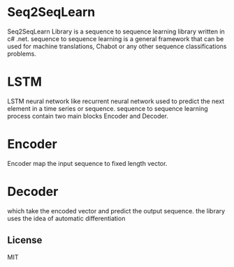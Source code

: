 # Seq2SeqLearn

Seq2SeqLearn Library is a sequence to sequence learning library written in c#  .net.
sequence to sequence learning is a general framework that can be used for machine translations, Chabot or any other sequence classifications problems.
# LSTM
LSTM neural network like recurrent neural network used to predict the next element in a time series or sequence.
sequence to sequence learning process contain two main blocks Encoder and Decoder.
# Encoder
Encoder map the input sequence to fixed length vector.
# Decoder
which take the encoded vector and predict the output sequence.
the library uses the idea of automatic differentiation 


License
----

MIT

